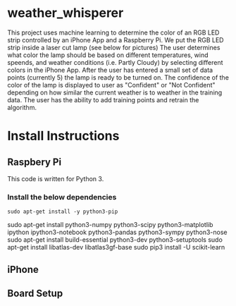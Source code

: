 # weather_whisperer
This project uses machine learning to determine the color of an RGB LED strip controlled by an iPhone App and a Raspberry Pi.
We put the RGB LED strip inside a laser cut lamp (see below for pictures)
The user determines what color the lamp should be based on different temperatures, wind speends, and weather conditions (i.e. Partly Cloudy) by selecting different colors in the iPhone App. After the user has entered a small set of data points (currently 5) the lamp is ready to be turned on. The confidence of the color of the lamp is displayed to user as "Confident" or "Not Confident" depending on how similar the current weather is to weather in the training data. The user has the ability to add training points and retrain the algorithm. 

# Install Instructions 

## Raspbery Pi
This code is written for Python 3. 

### Install the below dependencies
~~~~ 
sudo apt-get install -y python3-pip 
~~~~
sudo apt-get install python3-numpy python3-scipy python3-matplotlib ipython ipython3-notebook python3-pandas python3-sympy python3-nose
sudo apt-get install build-essential python3-dev python3-setuptools
sudo apt-get install libatlas-dev libatlas3gf-base
sudo pip3 install -U scikit-learn

## iPhone




## Board Setup
